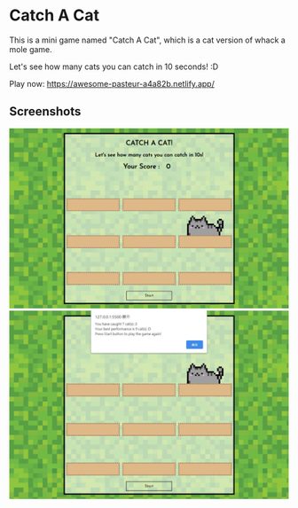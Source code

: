 # Catch A Cat

This is a mini game named "Catch A Cat", which is a cat version of whack a mole game.

Let's see how many cats you can catch in 10 seconds! :D

Play now: https://awesome-pasteur-a4a82b.netlify.app/

## Screenshots
<img src="/media/screencap.png" width="600"/>

<img src="/media/screencap.JPG" width="600"/>
